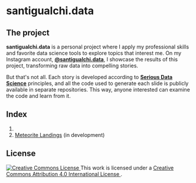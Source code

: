 # santigualchi.data

## The project

**santigualchi.data** is a personal project where I apply my professional skills
and favorite data science tools to explore topics that interest me. On my
Instagram account,
**[@santigualchi.data](https://www.instagram.com/santigualchi.data/)**,
I showcase the results of this project, transforming raw data into compelling
stories.

But that's not all. Each story is developed according to
**[Serious Data Science](https://posit.co/blog/driving-real-lasting-value-with-serious-data-science/)**
principles, and all the code used to generate each slide is publicly available
in separate repositories. This way, anyone interested can examine the code and
learn from it.

## Index

1. 
2. [Meteorite Landings](https://github.com/santiagogualchi/sgd-002-meteorites)
(in development)

## License

<a rel="license" href="http://creativecommons.org/licenses/by/4.0/">
  <img alt="Creative Commons License" style="border-width:0" src="https://i.creativecommons.org/l/by/4.0/80x15.png" />
</a>
This work is licensed under a
<a rel="license" href="http://creativecommons.org/licenses/by/4.0/">
  Creative Commons Attribution 4.0 International License
</a>.
